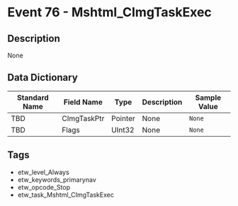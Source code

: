 # Event 76 - Mshtml_CImgTaskExec

## Description
None

## Data Dictionary
|Standard Name|Field Name|Type|Description|Sample Value|
|---|---|---|---|---|
|TBD|CImgTaskPtr|Pointer|None|`None`|
|TBD|Flags|UInt32|None|`None`|

## Tags
* etw_level_Always
* etw_keywords_primarynav
* etw_opcode_Stop
* etw_task_Mshtml_CImgTaskExec
